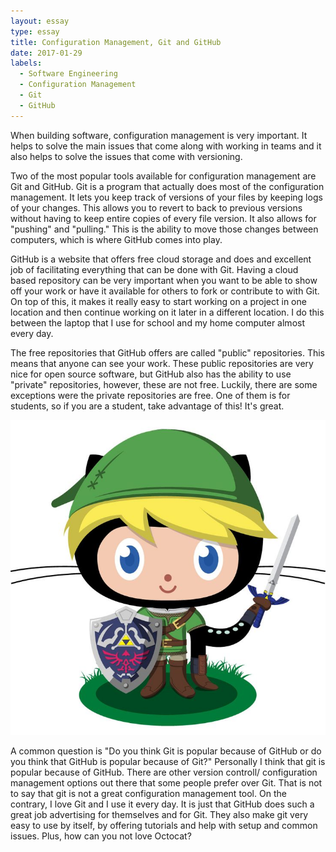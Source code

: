 ```yaml
---
layout: essay
type: essay
title: Configuration Management, Git and GitHub
date: 2017-01-29
labels:
  - Software Engineering
  - Configuration Management
  - Git
  - GitHub
---
```



When building software, configuration management is very important. It helps to solve the main issues that come along with working in teams and it also helps to solve the issues that come with versioning. 

Two of the most popular tools available for configuration management are Git and GitHub. Git is a program that actually does most of the configuration management. It lets you keep track of versions of your files by keeping logs of your changes. This allows you to revert to back to previous versions without having to keep entire copies of every file version. It also allows for "pushing" and "pulling." This is the ability to move those changes between computers, which is where GitHub comes into play. 

GitHub is a website that offers free cloud storage and does and excellent job of facilitating everything that can be done with Git. Having a cloud based repository can be very important when you want to be able to show off your work or have it available for others to fork or contribute to with Git. On top of this, it makes it really easy to start working on a project in one location and then continue working on it later in a different location. I do this between the laptop that I use for school and my home computer almost every day.

The free repositories that GitHub offers are called "public" repositories. This means that anyone can see your work. These public repositories are very nice for open source software, but GitHub also has the ability to use "private" repositories, however, these are not free. Luckily, there are some exceptions were the private repositories are free. One of them is for students, so if you are a student, take advantage of this! It's great.

  <img class="ui small image" src="../images/essayPics/configurationManagement/octocat.jpeg">

A common question is "Do you think Git is popular because of GitHub or do you think that GitHub is popular because of Git?" Personally I think that git is popular because of GitHub. There are other version controll/ configuration management options out there that some people prefer over Git. That is not to say that git is not a great configuration management tool. On the contrary, I love Git and I use it every day. It is just that GitHub does such a great job advertising for themselves and for Git. They also make git very easy to use by itself, by offering tutorials and help with setup and common issues. Plus, how can you not love Octocat?
